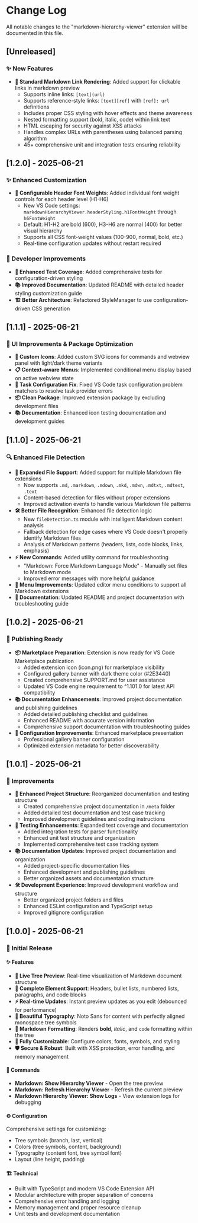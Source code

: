 # Change Log

All notable changes to the "markdown-hierarchy-viewer" extension will be documented in this file.

## [Unreleased]

### ✨ New Features

- **🔗 Standard Markdown Link Rendering**: Added support for clickable links in markdown preview
  - Supports inline links: `[text](url)` 
  - Supports reference-style links: `[text][ref]` with `[ref]: url` definitions
  - Includes proper CSS styling with hover effects and theme awareness
  - Nested formatting support (bold, italic, code) within link text
  - HTML escaping for security against XSS attacks
  - Handles complex URLs with parentheses using balanced parsing algorithm
  - 45+ comprehensive unit and integration tests ensuring reliability

## [1.2.0] - 2025-06-21

### ✨ Enhanced Customization

- **🎨 Configurable Header Font Weights**: Added individual font weight controls for each header level (H1-H6)
  - New VS Code settings: `markdownHierarchyViewer.headerStyling.h1FontWeight` through `h6FontWeight`
  - Default: H1-H2 are bold (600), H3-H6 are normal (400) for better visual hierarchy
  - Supports all CSS font-weight values (100-900, normal, bold, etc.)
  - Real-time configuration updates without restart required

### 🔧 Developer Improvements

- **🧪 Enhanced Test Coverage**: Added comprehensive tests for configuration-driven styling
- **📚 Improved Documentation**: Updated README with detailed header styling customization guide
- **🏗️ Better Architecture**: Refactored StyleManager to use configuration-driven CSS generation

## [1.1.1] - 2025-06-21

### 🎨 UI Improvements & Package Optimization

- **🎯 Custom Icons**: Added custom SVG icons for commands and webview panel with light/dark theme variants
- **📋 Context-aware Menus**: Implemented conditional menu display based on active webview state
- **🔧 Task Configuration Fix**: Fixed VS Code task configuration problem matchers to resolve task provider errors
- **📦 Clean Package**: Improved extension package by excluding development files
- **📚 Documentation**: Enhanced icon testing documentation and development guides

## [1.1.0] - 2025-06-21

### 🔍 Enhanced File Detection

- **📁 Expanded File Support**: Added support for multiple Markdown file extensions
  - Now supports `.md`, `.markdown`, `.mdown`, `.mkd`, `.mdwn`, `.mdtxt`, `.mdtext`, `.text`
  - Content-based detection for files without proper extensions
  - Improved activation events to handle various Markdown file patterns
- **🛠️ Better File Recognition**: Enhanced file detection logic
  - New `fileDetection.ts` module with intelligent Markdown content analysis
  - Fallback detection for edge cases where VS Code doesn't properly identify Markdown files
  - Analysis of Markdown patterns (headers, lists, code blocks, links, emphasis)
- **⚡ New Commands**: Added utility command for troubleshooting
  - "Markdown: Force Markdown Language Mode" - Manually set files to Markdown mode
  - Improved error messages with more helpful guidance
- **🎯 Menu Improvements**: Updated editor menu conditions to support all Markdown extensions
- **📖 Documentation**: Updated README and project documentation with troubleshooting guide

## [1.0.2] - 2025-06-21

### 🚀 Publishing Ready

- **📦 Marketplace Preparation**: Extension is now ready for VS Code Marketplace publication
  - Added extension icon (icon.png) for marketplace visibility
  - Configured gallery banner with dark theme color (#2E3440)
  - Created comprehensive SUPPORT.md for user assistance
  - Updated VS Code engine requirement to ^1.101.0 for latest API compatibility
- **📚 Documentation Enhancements**: Improved project documentation and publishing guidelines
  - Added detailed publishing checklist and guidelines
  - Enhanced README with accurate version information
  - Comprehensive support documentation with troubleshooting guides
- **🔧 Configuration Improvements**: Enhanced marketplace presentation
  - Professional gallery banner configuration
  - Optimized extension metadata for better discoverability

## [1.0.1] - 2025-06-21

### 🔧 Improvements

- **📁 Enhanced Project Structure**: Reorganized documentation and testing structure
  - Created comprehensive project documentation in `/meta` folder
  - Added detailed test documentation and test case tracking
  - Improved development guidelines and coding instructions
- **🧪 Testing Enhancements**: Expanded test coverage and documentation
  - Added integration tests for parser functionality
  - Enhanced unit test structure and organization
  - Implemented comprehensive test case tracking system
- **📚 Documentation Updates**: Improved project documentation and organization
  - Added project-specific documentation files
  - Enhanced development and publishing guidelines
  - Better organized assets and documentation structure
- **🛠️ Development Experience**: Improved development workflow and structure
  - Better organized project folders and files
  - Enhanced ESLint configuration and TypeScript setup
  - Improved gitignore configuration

## [1.0.0] - 2025-06-21

### 🎉 Initial Release

#### ✨ Features

- **🌳 Live Tree Preview**: Real-time visualization of Markdown document structure
- **📝 Complete Element Support**: Headers, bullet lists, numbered lists, paragraphs, and code blocks
- **⚡ Real-time Updates**: Instant preview updates as you edit (debounced for performance)
- **🎨 Beautiful Typography**: Noto Sans for content with perfectly aligned monospace tree symbols
- **🎯 Markdown Formatting**: Renders **bold**, _italic_, and `code` formatting within the tree
- **🔧 Fully Customizable**: Configure colors, fonts, symbols, and styling
- **🛡️ Secure & Robust**: Built with XSS protection, error handling, and memory management

#### 🚀 Commands

- **Markdown: Show Hierarchy Viewer** - Open the tree preview
- **Markdown: Refresh Hierarchy Viewer** - Refresh the current preview
- **Markdown Hierarchy Viewer: Show Logs** - View extension logs for debugging

#### ⚙️ Configuration

Comprehensive settings for customizing:

- Tree symbols (branch, last, vertical)
- Colors (tree symbols, content, background)
- Typography (content font, tree symbol font)
- Layout (line height, padding)

#### 🏗️ Technical

- Built with TypeScript and modern VS Code Extension API
- Modular architecture with proper separation of concerns
- Comprehensive error handling and logging
- Memory management and proper resource cleanup
- Unit tests and development documentation

